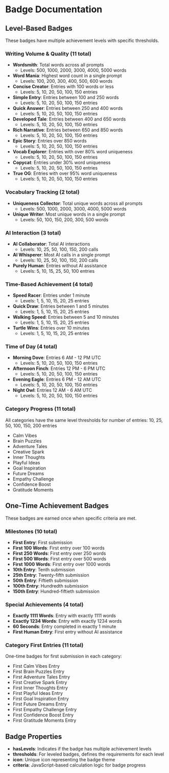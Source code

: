 # Badge Documentation

## Level-Based Badges

These badges have multiple achievement levels with specific thresholds.

### Writing Volume & Quality (11 total)

- **Wordsmith**: Total words across all prompts
  - Levels: 500, 1000, 2000, 3000, 4000, 5000 words
- **Word Mania**: Highest word count in a single prompt
  - Levels: 100, 200, 300, 400, 500, 600 words
- **Concise Creator**: Entries with 100 words or less
  - Levels: 5, 10, 20, 50, 100, 150 entries
- **Simple Entry**: Entries between 100 and 250 words
  - Levels: 5, 10, 20, 50, 100, 150 entries
- **Quick Answer**: Entries between 250 and 400 words
  - Levels: 5, 10, 20, 50, 100, 150 entries
- **Developed Tale**: Entries between 400 and 650 words
  - Levels: 5, 10, 20, 50, 100, 150 entries
- **Rich Narrative**: Entries between 650 and 850 words
  - Levels: 5, 10, 20, 50, 100, 150 entries
- **Epic Story**: Entries over 850 words
  - Levels: 5, 10, 20, 50, 100, 150 entries
- **Vocab Explorer**: Entries with over 80% word uniqueness
  - Levels: 5, 10, 20, 50, 100, 150 entries
- **Copycat**: Entries under 30% word uniqueness
  - Levels: 5, 10, 20, 50, 100, 150 entries
- **True OG**: Entries with over 95% word uniqueness
  - Levels: 5, 10, 20, 50, 100, 150 entries

### Vocabulary Tracking (2 total)

- **Uniqueness Collector**: Total unique words across all prompts
  - Levels: 500, 1000, 2000, 3000, 4000, 5000 words
- **Unique Writer**: Most unique words in a single prompt
  - Levels: 50, 100, 150, 200, 300, 500 words

### AI Interaction (3 total)

- **AI Collaborator**: Total AI interactions
  - Levels: 10, 25, 50, 100, 150, 200 calls
- **AI Whisperer**: Most AI calls in a single prompt
  - Levels: 10, 25, 50, 100, 150, 200 calls
- **Purely Human**: Entries without AI assistance
  - Levels: 5, 10, 15, 25, 50, 100 entries

### Time-Based Achievement (4 total)

- **Speed Racer**: Entries under 1 minute
  - Levels: 1, 5, 10, 15, 20, 25 entries
- **Quick Draw**: Entries between 1 and 5 minutes
  - Levels: 1, 5, 10, 15, 20, 25 entries
- **Walking Speed**: Entries between 5 and 10 minutes
  - Levels: 1, 5, 10, 15, 20, 25 entries
- **Turtle Wins**: Entries over 10 minutes
  - Levels: 1, 5, 10, 15, 20, 25 entries

### Time of Day (4 total)

- **Morning Dove**: Entries 6 AM - 12 PM UTC
  - Levels: 5, 10, 20, 50, 100, 150 entries
- **Afternoon Finch**: Entries 12 PM - 6 PM UTC
  - Levels: 5, 10, 20, 50, 100, 150 entries
- **Evening Eagle**: Entries 6 PM - 12 AM UTC
  - Levels: 5, 10, 20, 50, 100, 150 entries
- **Night Owl**: Entries 12 AM - 6 AM UTC
  - Levels: 5, 10, 20, 50, 100, 150 entries

### Category Progress (11 total)

All categories have the same level thresholds for number of entries: 10, 25, 50, 100, 150, 200 entries

- Calm Vibes
- Brain Puzzles
- Adventure Tales
- Creative Spark
- Inner Thoughts
- Playful Ideas
- Goal Inspiration
- Future Dreams
- Empathy Challenge
- Confidence Boost
- Gratitude Moments

## One-Time Achievement Badges

These badges are earned once when specific criteria are met.

### Milestones (10 total)

- **First Entry**: First submission
- **First 100 Words**: First entry over 100 words
- **First 250 Words**: First entry over 250 words
- **First 500 Words**: First entry over 500 words
- **First 1000 Words**: First entry over 1000 words
- **10th Entry**: Tenth submission
- **25th Entry**: Twenty-fifth submission
- **50th Entry**: Fiftieth submission
- **100th Entry**: Hundredth submission
- **150th Entry**: Hundred-fiftieth submission

### Special Achievements (4 total)

- **Exactly 1111 Words**: Entry with exactly 1111 words
- **Exactly 1234 Words**: Entry with exactly 1234 words
- **60 Seconds**: Entry completed in exactly 1 minute
- **First Human Entry**: First entry without AI assistance

### Category First Entries (11 total)

One-time badges for first submission in each category:

- First Calm Vibes Entry
- First Brain Puzzles Entry
- First Adventure Tales Entry
- First Creative Spark Entry
- First Inner Thoughts Entry
- First Playful Ideas Entry
- First Goal Inspiration Entry
- First Future Dreams Entry
- First Empathy Challenge Entry
- First Confidence Boost Entry
- First Gratitude Moments Entry

## Badge Properties

- **hasLevels**: Indicates if the badge has multiple achievement levels
- **thresholds**: For leveled badges, defines the requirements for each level
- **icon**: Unique icon representing the badge theme
- **criteria**: JavaScript-based calculation logic for badge progress
